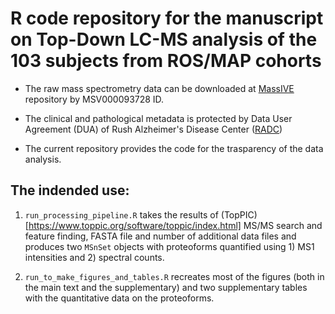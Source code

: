 
# R code repository for the manuscript on Top-Down LC-MS analysis of the 103 subjects from ROS/MAP cohorts


* The raw mass spectrometry data can be downloaded at [MassIVE](https://massive.ucsd.edu/ProteoSAFe/static/massive.jsp) repository by MSV000093728 ID.

* The clinical and pathological metadata is protected by Data User Agreement (DUA) of Rush Alzheimer's Disease Center ([RADC](https://www.radc.rush.edu/))

* The current repository provides the code for the trasparency of the data analysis.


## The indended use:

1. `run_processing_pipeline.R` takes the results of (TopPIC)[https://www.toppic.org/software/toppic/index.html] MS/MS search and feature finding, FASTA file and number of additional data files and produces two `MSnSet` objects with proteoforms quantified using 1) MS1 intensities and 2) spectral counts.

2. `run_to_make_figures_and_tables.R` recreates most of the figures (both in the main text and the supplementary) and two supplementary tables with the quantitative data on the proteoforms.


